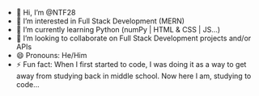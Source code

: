 - 👋 Hi, I’m @NTF28
- 👀 I’m interested in Full Stack Development (MERN)
- 🌱 I’m currently learning Python (numPy | HTML & CSS | JS...)
- 💞️ I’m looking to collaborate on Full Stack Development projects and/or APIs
- 😄 Pronouns: He/Him
- ⚡ Fun fact: When I first started to code, I was doing it as a way to get away from studying back in middle school. Now here I am, studying to code...

<!---
NTF28/NTF28 is a ✨ special ✨ repository because its `README.md` (this file) appears on your GitHub profile.
You can click the Preview link to take a look at your changes.
--->
